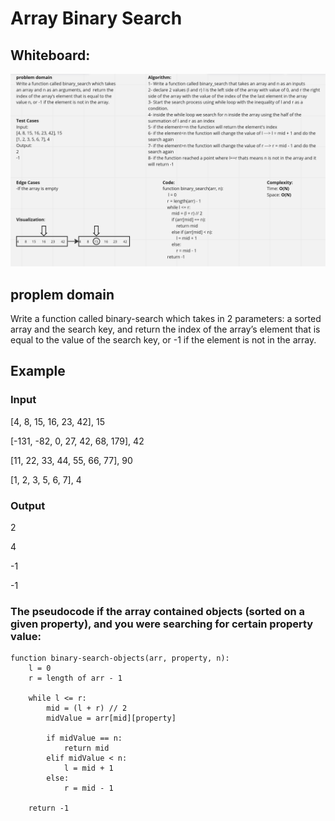 # Array Binary Search

## Whiteboard:
![Alt text](./Screenshot%20from%202023-04-07%2004-28-25.png)

## proplem domain
Write a function called binary-search which takes in 2 parameters: a sorted array and the search key, and return the index of the array’s element that is equal to the value of the search key, or -1 if the element is not in the array.

## Example

### Input
[4, 8, 15, 16, 23, 42], 15

[-131, -82, 0, 27, 42, 68, 179], 42

[11, 22, 33, 44, 55, 66, 77], 90

[1, 2, 3, 5, 6, 7], 4

### Output
2

4

-1

-1


### The pseudocode if the array contained objects (sorted on a given property), and you were searching for certain property value:

```
function binary-search-objects(arr, property, n):
    l = 0
    r = length of arr - 1

    while l <= r:
        mid = (l + r) // 2
        midValue = arr[mid][property] 

        if midValue == n:
            return mid
        elif midValue < n:
            l = mid + 1
        else:
            r = mid - 1

    return -1

```